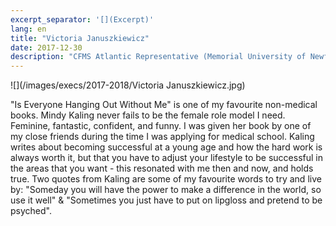 ```yaml
---
excerpt_separator: '[](Excerpt)'
lang: en
title: "Victoria Januszkiewicz"
date: 2017-12-30
description: "CFMS Atlantic Representative (Memorial University of Newfoundland)"
---
```


![](/images/execs/2017-2018/Victoria Januszkiewicz.jpg)


"Is Everyone Hanging Out Without Me" is one of my favourite non-medical books. Mindy Kaling never fails to be the female role model I need. Feminine, fantastic, confident, and funny. I was given her book by one of my close friends during the time I was applying for medical school. Kaling writes about becoming successful at a young age and how the hard work is always worth it, but that you have to adjust your lifestyle to be successful in the areas that you want - this resonated with me then and now, and holds true. Two quotes from Kaling are some of my favourite words to try and live by: "Someday you will have the power to make a difference in the world, so use it well" & "Sometimes you just have to put on lipgloss and pretend to be psyched".

